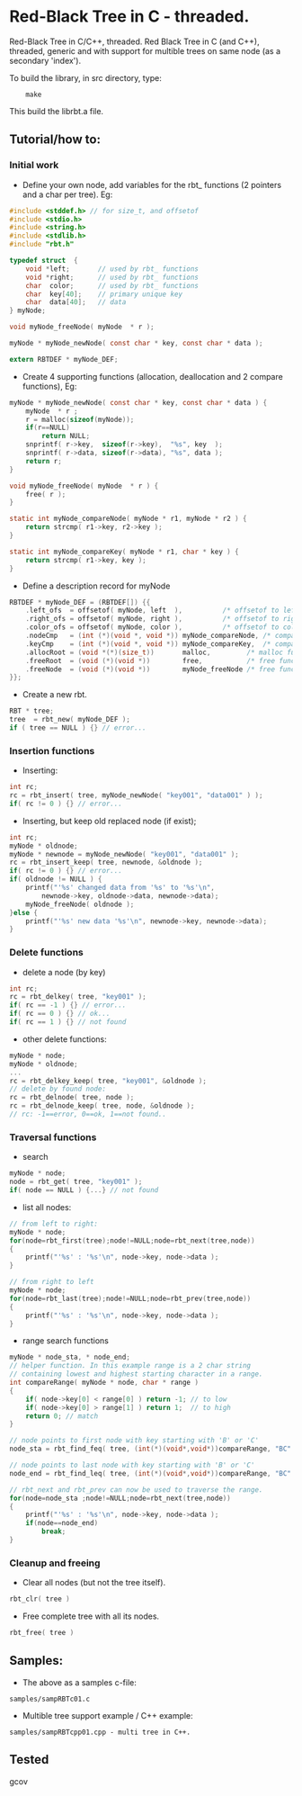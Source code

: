 # Red-Black Tree in C - threaded.
Red-Black Tree in C/C++, threaded.
Red Black Tree in C \(and C++), threaded, generic and with support 
for multible trees on same node \(as a secondary 'index').

To build the library, in src directory, type:
```
    make
```
This build the librbt.a file.

## Tutorial/how to:

### Initial work

* Define your own node, add variables for the rbt_ functions \(2 pointers and a char per tree). Eg:
```c
#include <stddef.h> // for size_t, and offsetof
#include <stdio.h>
#include <string.h>
#include <stdlib.h>
#include "rbt.h"

typedef struct  {
    void *left;       // used by rbt_ functions
    void *right;      // used by rbt_ functions
    char  color;      // used by rbt_ functions
    char  key[40];    // primary unique key
    char  data[40];   // data
} myNode;

void myNode_freeNode( myNode  * r );

myNode * myNode_newNode( const char * key, const char * data );

extern RBTDEF * myNode_DEF;
```

* Create 4 supporting functions (allocation, deallocation and 2 compare functions), Eg:

```c
myNode * myNode_newNode( const char * key, const char * data ) {
    myNode  * r ;
    r = malloc(sizeof(myNode));
    if(r==NULL)
        return NULL;
    snprintf( r->key,  sizeof(r->key),  "%s", key  );
    snprintf( r->data, sizeof(r->data), "%s", data );
    return r;
}

void myNode_freeNode( myNode  * r ) {
    free( r );
}

static int myNode_compareNode( myNode * r1, myNode * r2 ) {
    return strcmp( r1->key, r2->key );
}

static int myNode_compareKey( myNode * r1, char * key ) {
    return strcmp( r1->key, key );
}
```

* Define a description record for myNode

```c
RBTDEF * myNode_DEF = (RBTDEF[]) {{
    .left_ofs  = offsetof( myNode, left  ),          /* offsetof to left child */
    .right_ofs = offsetof( myNode, right ),          /* offsetof to right child */
    .color_ofs = offsetof( myNode, color ),          /* offsetof to color attribute (char) */
    .nodeCmp   = (int (*)(void *, void *)) myNode_compareNode, /* compare function for nodes */
    .keyCmp    = (int (*)(void *, void *)) myNode_compareKey,  /* compare function for key */
    .allocRoot = (void *(*)(size_t))       malloc,         /* malloc function for root data */
    .freeRoot  = (void (*)(void *))        free,           /* free function for root data */
    .freeNode  = (void (*)(void *))        myNode_freeNode /* free function for node */
}};
```

* Create a new rbt.

```c
RBT * tree;
tree  = rbt_new( myNode_DEF ); 
if ( tree == NULL ) {} // error...
```

### Insertion functions

* Inserting:

```c
int rc;
rc = rbt_insert( tree, myNode_newNode( "key001", "data001" ) );
if( rc != 0 ) {} // error...
```

* Inserting, but keep old replaced node (if exist);

```c
int rc;
myNode * oldnode;
myNode * newnode = myNode_newNode( "key001", "data001" );
rc = rbt_insert_keep( tree, newnode, &oldnode );
if( rc != 0 ) {} // error...
if( oldnode != NULL ) {
    printf("'%s' changed data from '%s' to '%s'\n",
        newnode->key, oldnode->data, newnode->data);
    myNode_freeNode( oldnode ); 
}else {
    printf("'%s' new data '%s'\n", newnode->key, newnode->data);
}
```

### Delete functions

* delete a node \(by key)

```c
int rc;
rc = rbt_delkey( tree, "key001" );
if( rc == -1 ) {} // error...
if( rc == 0 ) {} // ok...
if( rc == 1 ) {} // not found
```

* other delete functions:

```c
myNode * node;
myNode * oldnode;
...
rc = rbt_delkey_keep( tree, "key001", &oldnode );
// delete by found node:
rc = rbt_delnode( tree, node );
rc = rbt_delnode_keep( tree, node, &oldnode );
// rc: -1==error, 0==ok, 1==not found..
```

### Traversal functions

* search

```c
myNode * node;
node = rbt_get( tree, "key001" );
if( node == NULL ) {...} // not found
```

* list all nodes:

```c
// from left to right:
myNode * node;
for(node=rbt_first(tree);node!=NULL;node=rbt_next(tree,node))
{
    printf("'%s' : '%s'\n", node->key, node->data );
}

// from right to left 
myNode * node;
for(node=rbt_last(tree);node!=NULL;node=rbt_prev(tree,node))
{
    printf("'%s' : '%s'\n", node->key, node->data );
}
```

* range search functions

```c
myNode * node_sta, * node_end;
// helper function. In this example range is a 2 char string 
// containing lowest and highest starting character in a range.
int compareRange( myNode * node, char * range )
{
    if( node->key[0] < range[0] ) return -1; // to low
    if( node->key[0] > range[1] ) return 1;  // to high
    return 0; // match
}

// node points to first node with key starting with 'B' or 'C'
node_sta = rbt_find_feq( tree, (int(*)(void*,void*))compareRange, "BC" );

// node points to last node with key starting with 'B' or 'C'
node_end = rbt_find_leq( tree, (int(*)(void*,void*))compareRange, "BC" );

// rbt_next and rbt_prev can now be used to traverse the range.
for(node=node_sta ;node!=NULL;node=rbt_next(tree,node))
{
    printf("'%s' : '%s'\n", node->key, node->data );
    if(node==node_end) 
        break;
}
```

### Cleanup and freeing

* Clear all nodes \(but not the tree itself).
```c
rbt_clr( tree )
```

* Free complete tree with all its nodes.
```c
rbt_free( tree )
```

## Samples:

* The above as a samples c-file:
```
samples/sampRBTc01.c
```

* Multible tree support example / C++ example:
```
samples/sampRBTcpp01.cpp - multi tree in C++. 
```

## Tested
   gcov
